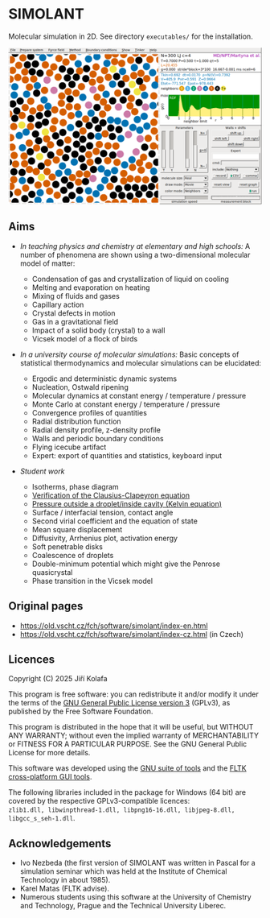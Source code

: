 # SIMOLANT

Molecular simulation in 2D. See directory `executables/` for the installation.

![SIMOLANT](sources/screenshot.png)

## Aims

* _In teaching physics and chemistry at elementary and high schools:_ A number of phenomena are shown using a two-dimensional molecular model of matter:

  * Condensation of gas and crystallization of liquid on cooling
  * Melting and evaporation on heating
  * Mixing of fluids and gases
  * Capillary action
  * Crystal defects in motion
  * Gas in a gravitational field
  * Impact of a solid body (crystal) to a wall
  * Vicsek model of a flock of birds

* _In a university course of molecular simulations:_ Basic concepts of statistical thermodynamics and molecular simulations can be elucidated:

  * Ergodic and deterministic dynamic systems
  * Nucleation, Ostwald ripening
  * Molecular dynamics at constant energy / temperature / pressure
  * Monte Carlo at constant energy / temperature / pressure
  * Convergence profiles of quantities
  * Radial distribution function
  * Radial density profile, z-density profile
  * Walls and periodic boundary conditions
  * Flying icecube artifact
  * Expert: export of quantities and statistics, keyboard input

* _Student work_

  * Isotherms, phase diagram
  * [Verification of the Clausius-Clapeyron equation](http://old.vscht.cz/fch/en/tools/kolafa/tul/simenw1.pdf)
  * [Pressure outside a droplet/inside cavity (Kelvin equation)](http://old.vscht.cz/fch/en/tools/kolafa/simenw3.pdf)
  * Surface / interfacial tension, contact angle
  * Second virial coefficient and the equation of state
  * Mean square displacement
  * Diffusivity, Arrhenius plot, activation energy
  * Soft penetrable disks
  * Coalescence of droplets
  * Double-minimum potential which might give the Penrose quasicrystal
  * Phase transition in the Vicsek model

## Original pages
  * https://old.vscht.cz/fch/software/simolant/index-en.html
  * https://old.vscht.cz/fch/software/simolant/index-cz.html (in Czech)

## Licences

Copyright (C) 2025 Jiří Kolafa

This program is free software: you can redistribute it and/or modify it under the terms of the [GNU General Public License version 3](https://www.gnu.org/licenses/gpl-3.0.html) (GPLv3), as published by the Free Software Foundation.

This program is distributed in the hope that it will be useful, but WITHOUT ANY WARRANTY; without even the implied warranty of MERCHANTABILITY or FITNESS FOR A PARTICULAR PURPOSE. See the GNU General Public License for more details.

This software was developed using the [GNU suite of tools](https://gcc.gnu.org/onlinedocs/libstdc++/manual/license.html) and the [FLTK cross-platform GUI tools](https://www.fltk.org/doc-1.3/license.html).

The following libraries included in the package for Windows (64 bit) are
covered by the respective GPLv3-compatible licences:<br />
`zlib1.dll, libwinpthread-1.dll, libpng16-16.dll, libjpeg-8.dll, libgcc_s_seh-1.dll`.

## Acknowledgements

* Ivo Nezbeda (the first version of SIMOLANT was written in Pascal for a simulation seminar which was held at the Institute of Chemical Technology in about 1985).
* Karel Matas (FLTK advise).
* Numerous students using this software at the University of Chemistry and Technology, Prague and the Technical University Liberec.
